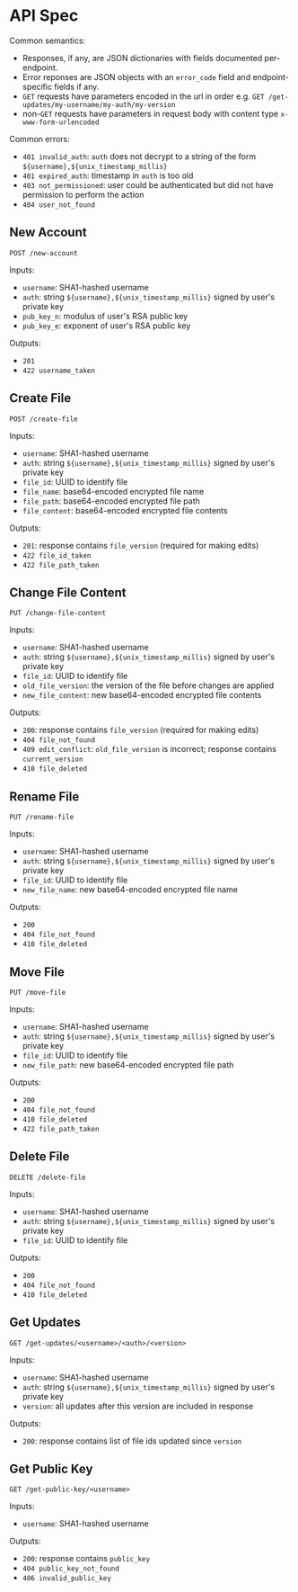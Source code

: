 # API Spec

Common semantics:
+ Responses, if any, are JSON dictionaries with fields documented per-endpoint.
+ Error reponses are JSON objects with an `error_code` field and endpoint-specific fields if any.
+ `GET` requests have parameters encoded in the url in order e.g. `GET /get-updates/my-username/my-auth/my-version`
+ non-`GET` requests have parameters in request body with content type `x-www-form-urlencoded`

Common errors:
+ `401 invalid_auth`: `auth` does not decrypt to a string of the form `${username},${unix_timestamp_millis}`
+ `401 expired_auth`: timestamp in `auth` is too old
+ `403 not_permissioned`: user could be authenticated but did not have permission to perform the action
+ `404 user_not_found`

## New Account

`POST /new-account`

Inputs:
+ `username`: SHA1-hashed username
+ `auth`: string `${username},${unix_timestamp_millis}` signed by user's private key
+ `pub_key_n`: modulus of user's RSA public key 
+ `pub_key_e`: exponent of user's RSA public key

Outputs:
+ `201`
+ `422 username_taken`

## Create File

`POST /create-file`

Inputs:
+ `username`: SHA1-hashed username
+ `auth`: string `${username},${unix_timestamp_millis}` signed by user's private key
+ `file_id`: UUID to identify file
+ `file_name`: base64-encoded encrypted file name
+ `file_path`: base64-encoded encrypted file path
+ `file_content`: base64-encoded encrypted file contents

Outputs:
+ `201`: response contains `file_version` (required for making edits)
+ `422 file_id_taken`
+ `422 file_path_taken`

## Change File Content

`PUT /change-file-content`

Inputs:
+ `username`: SHA1-hashed username
+ `auth`: string `${username},${unix_timestamp_millis}` signed by user's private key
+ `file_id`: UUID to identify file
+ `old_file_version`: the version of the file before changes are applied
+ `new_file_content`: new base64-encoded encrypted file contents

Outputs:
+ `200`: response contains `file_version` (required for making edits)
+ `404 file_not_found`
+ `409 edit_conflict`: `old_file_version` is incorrect; response contains `current_version`
+ `410 file_deleted`

## Rename File

`PUT /rename-file`

Inputs:
+ `username`: SHA1-hashed username
+ `auth`: string `${username},${unix_timestamp_millis}` signed by user's private key
+ `file_id`: UUID to identify file
+ `new_file_name`: new base64-encoded encrypted file name

Outputs:
+ `200`
+ `404 file_not_found`
+ `410 file_deleted`

## Move File

`PUT /move-file`

Inputs:
+ `username`: SHA1-hashed username
+ `auth`: string `${username},${unix_timestamp_millis}` signed by user's private key
+ `file_id`: UUID to identify file
+ `new_file_path`: new base64-encoded encrypted file path

Outputs:
+ `200`
+ `404 file_not_found`
+ `410 file_deleted`
+ `422 file_path_taken`

## Delete File

`DELETE /delete-file`

Inputs:
+ `username`: SHA1-hashed username
+ `auth`: string `${username},${unix_timestamp_millis}` signed by user's private key
+ `file_id`: UUID to identify file

Outputs:
+ `200`
+ `404 file_not_found`
+ `410 file_deleted`

## Get Updates

`GET /get-updates/<username>/<auth>/<version>`

Inputs:
+ `username`: SHA1-hashed username
+ `auth`: string `${username},${unix_timestamp_millis}` signed by user's private key
+ `version`: all updates after this version are included in response

Outputs:
+ `200`: response contains list of file ids updated since `version`

## Get Public Key

`GET /get-public-key/<username>`

Inputs:
+ `username`: SHA1-hashed username

Outputs:
+ `200`: response contains `public_key`
+ `404 public_key_not_found`
+ `406 invalid_public_key`
